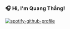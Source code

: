 ### 🎧 Hi, I'm Quang Thắng!

[![spotify-github-profile](https://spotify-github-profile.kittinanx.com/api/view?uid=31whoelinrjujzksq3vzrqic2ykm&cover_image=true&theme=novatorem&show_offline=false&background_color=000000&interchange=true&bar_color=325bb8&bar_color_cover=true)](https://github.com/kittinan/spotify-github-profile)
